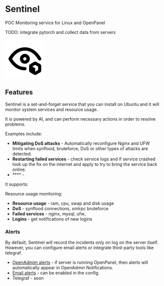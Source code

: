 # Sentinel
POC Monitoring service for Linux and OpenPanel

TODO: integrate pytorch and collect data from servers

![sentinel-logo](assets/sentinel.svg)


## Features

Sentinel is a set-and-forget service that you can install on Ubuntu and it will monitor system services and resource usage.

It is powered by AI, and can perform necessary actions in order to resolve problems.

Examples include:

- **Mitigating DoS attacks** - Automatically reconfigure Nginx and UFW limits when synflood, bruteforce, DoS or other types of attacks are detected.
- **Restarting failed services** - check service logs and if service crashed look up the fix on the internet and apply to try to bring the service back online.
- **** - 


It supports:

Resource usage monitoring:
- **Resource usage** - ram, cpu, swap and disk usage
- **DoS** - synflood connections, xmlrpc bruteforce
- **Failed services** - nginx, mysql, ufw..
- **Logins** - get notifications of new logins

### Alerts

By default, Sentinel will record the incidents only on log on the server itself. However, you can configure email alerts or integrate third-party tools like telegraf.

- [OpenAdmim alerts](https://community.openpanel.co/d/13-introducing-notifications-center) - if server is running OpenPanel, then alerts will automatically appear in OpenAdmin Notifications.
- [Email alerts](https://openpanel.co/docs/changelog/0.1.6/#email-alerts) - can be enabled in the config.
- Telegraf - soon


